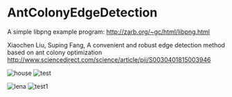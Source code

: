# AntColonyEdgeDetection
A simple libpng example program: http://zarb.org/~gc/html/libpng.html

Xiaochen Liu, Suping Fang, A convenient and robust edge detection method based on ant colony optimization
http://www.sciencedirect.com/science/article/pii/S0030401815003946

![house](https://cloud.githubusercontent.com/assets/6331450/25658125/8e9487ea-3001-11e7-86bd-804f369a3a43.png)
![test](https://cloud.githubusercontent.com/assets/6331450/25658154/b6f7f3fc-3001-11e7-8047-37a63b393341.png)

![lena](https://cloud.githubusercontent.com/assets/6331450/25660713/d0571c22-300d-11e7-8ef8-c720e068ff43.png)
![test1](https://cloud.githubusercontent.com/assets/6331450/25742035/d804f148-318d-11e7-957d-97fb4ef7113d.png)
